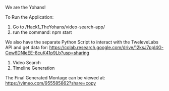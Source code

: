 We are the Yohans!

To Run the Application:
1. Go to /Hack1_TheYohans/video-search-app/
2. run the command: npm start

We also have the separate Python Script to interact with the TweleveLabs API and get data for:
https://colab.research.google.com/drive/12ksJ7ppl4G-Cew6DNleEE-8cuK41p9Lb?usp=sharing

1. Video Search 
2. Timeline Generation

The Final Generated Montage can be viewed at: 
https://vimeo.com/955585862?share=copy 
